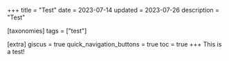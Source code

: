 +++
title = "Test"
date = 2023-07-14
updated = 2023-07-26
description = "Test"

[taxonomies]
tags = ["test"]

[extra]
giscus = true
quick_navigation_buttons = true
toc = true
+++
This is a test!